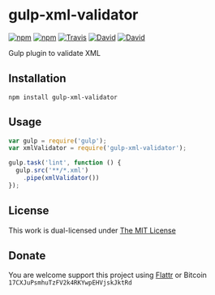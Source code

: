 # gulp-xml-validator

[![npm](https://img.shields.io/npm/l/gulp-xml-validator.svg?style=flat-square)](https://www.npmjs.org/package/gulp-xml-validator)
[![npm](https://img.shields.io/npm/v/gulp-xml-validator.svg?style=flat-square)](https://www.npmjs.org/package/gulp-xml-validator)
[![Travis](https://img.shields.io/travis/idleberg/gulp-xml-validator.svg?style=flat-square)](https://travis-ci.org/idleberg/gulp-xml-validator)
[![David](https://img.shields.io/david/idleberg/gulp-xml-validator.svg?style=flat-square)](https://david-dm.org/idleberg/gulp-xml-validator)
[![David](https://img.shields.io/david/dev/idleberg/gulp-xml-validator.svg?style=flat-square)](https://david-dm.org/idleberg/gulp-xml-validator#info=devDependencies)

Gulp plugin to validate XML

## Installation

`npm install gulp-xml-validator`

## Usage

```js
var gulp = require('gulp');
var xmlValidator = require('gulp-xml-validator');

gulp.task('lint', function () {
  gulp.src('**/*.xml')
    .pipe(xmlValidator())
});
```

## License

This work is dual-licensed under [The MIT License](https://opensource.org/licenses/MIT)

## Donate

You are welcome support this project using [Flattr](https://flattr.com/submit/auto?user_id=idleberg&url=https://github.com/idleberg/gulp-xml-validator) or Bitcoin `17CXJuPsmhuTzFV2k4RKYwpEHVjskJktRd`